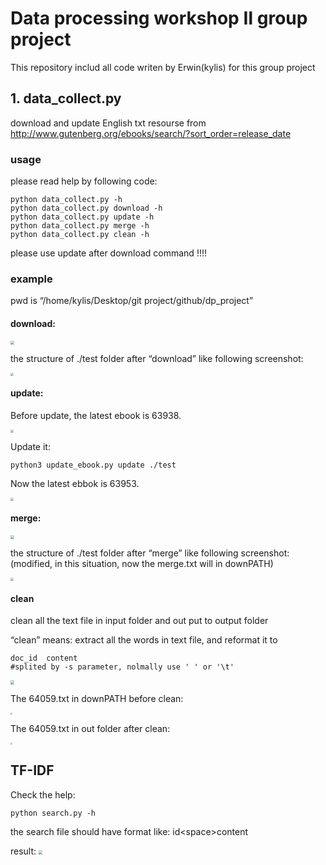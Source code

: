 # Data processing workshop Ⅱ group project

This repository includ all code writen by Erwin(kylis) for this group project

## 1. data_collect.py

download and update English txt resourse from http://www.gutenberg.org/ebooks/search/?sort_order=release_date

### usage

please read help by following code:

```shell
python data_collect.py -h
python data_collect.py download -h
python data_collect.py update -h
python data_collect.py merge -h
python data_collect.py clean -h
```

please use update after download command !!!!

### example

pwd is “/home/kylis/Desktop/git project/github/dp_project”

#### download:

<img src="./statics/img/1.png" style="zoom:40%;" />

the structure of ./test folder after “download” like following screenshot:

<img src="./statics/img/2.png" style="zoom:30%;" />

#### update:

Before update, the latest ebook is 63938.

<img src="./statics/img/after.png" style="zoom:30%;" />

Update it:

```shell
python3 update_ebook.py update ./test
```

Now the latest ebbok is 63953.

<img src="./statics/img/4.png" style="zoom:30%;" />

#### merge:

<img src="./statics/img/5.png" style="zoom:40%;" />

the structure of ./test folder after “merge” like following screenshot: (modified, in this situation, now the merge.txt will in downPATH)

<img src="./statics/img/6.png" style="zoom:30%;" />

#### clean

clean all the text file in input folder and out put to output folder

“clean” means: extract all the words in text file, and reformat it to

```
doc_id	content
#splited by -s parameter, nolmally use ' ' or '\t'
```

<img src="./statics/img/7.png" style="zoom:40%;" />

The 64059.txt in downPATH before clean:

<img src="./statics/img/8.png" style="zoom:20%;" />

The 64059.txt in out folder after clean:

<img src="./statics/img/10.png" style="zoom:20%;" />

## TF-IDF

Check the help:

```python3
python search.py -h
```

the search file should have format like: id\<space\>content

result:
<img src="./statics/img/11.png" style="zoom:40%;" />